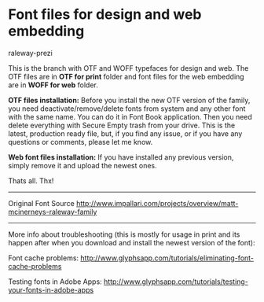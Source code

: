 Font files for design and web embedding
=============
raleway-prezi


This is the branch with OTF and WOFF typefaces for design and web. The OTF files are in **OTF for print** folder and font files for the web embedding are in **WOFF for web** folder.

**OTF files installation:**
Before you install the new OTF version of the family, you need deactivate/remove/delete fonts from system and any other font with the same name. You can do it in Font Book application. Then you need delete everything with Secure Empty trash from your drive. This is the latest, production ready file, but, if you find any issue, or if you have any questions or comments, please let me know.

**Web font files installation:**
If you have installed any previous version, simply remove it and upload the newest ones.

Thats all. Thx!

---

Original Font Source
http://www.impallari.com/projects/overview/matt-mcinerneys-raleway-family

---

More info about troubleshooting (this is mostly for usage in print and its happen after when you download and install the newest version of the font):

Font cache problems: 
http://www.glyphsapp.com/tutorials/eliminating-font-cache-problems

Testing fonts in Adobe Apps: 
http://www.glyphsapp.com/tutorials/testing-your-fonts-in-adobe-apps
